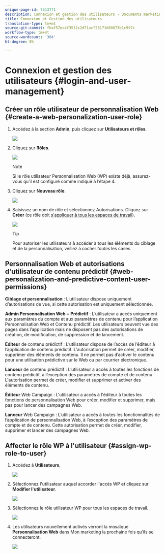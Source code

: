 ```yaml
---
unique-page-id: 7513771
description: Connexion et gestion des utilisateurs - Documents marketing - Documentation du produit
title: Connexion et Gestion des utilisateurs
translation-type: tm+mt
source-git-commit: fbaf57ec4f3532c2d71acf23171d60873b1c997c
workflow-type: tm+mt
source-wordcount: '304'
ht-degree: 0%

---
```



# Connexion et gestion des utilisateurs {#login-and-user-management}

## Créer un rôle utilisateur de personnalisation Web {#create-a-web-personalization-user-role}

1. Accédez à la section **Admin**, puis cliquez sur **Utilisateurs et rôles**.

   ![](assets/image2015-4-28-19-3a50-3a49.png)

1. Cliquez sur **Rôles**.

   ![](assets/image2015-4-28-19-3a57-3a58.png)

   >[!NOTE]
   >
   >Si le rôle utilisateur Personnalisation Web (WP) existe déjà, assurez-vous qu’il est configuré comme indiqué à l’étape 4.

1. Cliquez sur **Nouveau rôle**.

   ![](assets/three-1.png)

1. Saisissez un nom de rôle et sélectionnez Autorisations. Cliquez sur **Créer** (ce rôle doit [s&#39;appliquer à tous les espaces de travail](/help/marketo/product-docs/administration/users-and-roles/managing-marketo-users.md)).

   ![](assets/four.png)

   >[!TIP]
   >
   >Pour autoriser les utilisateurs à accéder à tous les éléments du ciblage et de la personnalisation, veillez à cocher _toutes_ les cases.

## Personnalisation Web et autorisations d&#39;utilisateur de contenu prédictif {#web-personalization-and-predictive-content-user-permissions}

**Ciblage et personnalisation** : L’utilisateur dispose uniquement d’autorisations de vue, si cette autorisation est uniquement sélectionnée.

**Admin Personnalisation Web + Prédictif** : L’utilisateur a accès uniquement aux paramètres du compte et aux paramètres de contenu pour l’application Personnalisation Web et Contenu prédictif. Les utilisateurs peuvent vue des pages dans l’application mais ne disposent pas des autorisations de création, de modification, de suppression et de lancement.

**Editeur** de contenu prédictif : L’utilisateur dispose de l’accès de l’éditeur à l’application de contenu prédictif. L&#39;autorisation permet de créer, modifier, supprimer des éléments de contenu. Il ne permet pas d’activer le contenu pour une utilisation prédictive sur le Web ou par courrier électronique.

**Lanceur** de contenu prédictif : L’utilisateur a accès à toutes les fonctions de contenu prédictif, à l’exception des paramètres de compte et de contenu. L&#39;autorisation permet de créer, modifier et supprimer et activer des éléments de contenu.

**Éditeur** Web Campaign : L&#39;utilisateur a accès à l&#39;éditeur à toutes les fonctions de personnalisation Web pour créer, modifier et supprimer, mais pas pour lancer des campagnes Web.

**Lanceur** Web Campaign : L’utilisateur a accès à toutes les fonctionnalités de l’application de personnalisation Web, à l’exception des paramètres de compte et de contenu. Cette autorisation permet de créer, modifier, supprimer et lancer des campagnes Web.

## Affecter le rôle WP à l&#39;utilisateur {#assign-wp-role-to-user}

1. Accédez à **Utilisateurs**.

   ![](assets/image2015-4-29-11-3a31-3a3.png)

1. Sélectionnez l&#39;utilisateur auquel accorder l&#39;accès WP et cliquez sur **Modifier l&#39;utilisateur**.

   ![](assets/image2015-4-29-11-3a38-3a46.png)

1. Sélectionnez le rôle utilisateur WP pour tous les espaces de travail.

   ![](assets/seven.png)

1. Les utilisateurs nouvellement activés verront la mosaïque **Personnalisation Web** dans Mon marketing la prochaine fois qu’ils se connecteront.

   ![](assets/eight.png)
